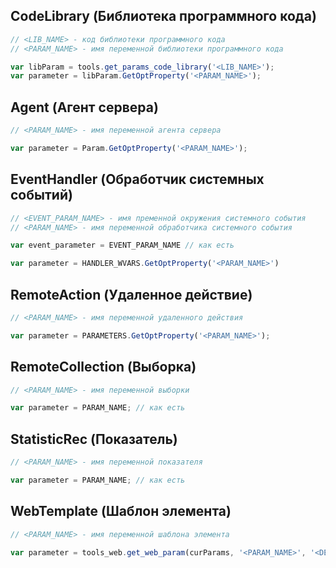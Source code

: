 ## CodeLibrary (Библиотека программного кода)

```js
// <LIB_NAME> - код библиотеки программного кода
// <PARAM_NAME> - имя переменной библиотеки программного кода

var libParam = tools.get_params_code_library('<LIB_NAME>');
var parameter = libParam.GetOptProperty('<PARAM_NAME>');
```

## Agent (Агент сервера)

```js
// <PARAM_NAME> - имя переменной агента сервера

var parameter = Param.GetOptProperty('<PARAM_NAME>');
```

## EventHandler (Обработчик системных событий)

```js
// <EVENT_PARAM_NAME> - имя пременной окружения системного события
// <PARAM_NAME> - имя переменной обработчика системного события

var event_parameter = EVENT_PARAM_NAME // как есть

var parameter = HANDLER_WVARS.GetOptProperty('<PARAM_NAME>')
```

## RemoteAction (Удаленное действие)

```js
// <PARAM_NAME> - имя переменной удаленного действия

var parameter = PARAMETERS.GetOptProperty('<PARAM_NAME>');
```

## RemoteCollection (Выборка)

```js
// <PARAM_NAME> - имя переменной выборки

var parameter = PARAM_NAME; // как есть
```

## StatisticRec (Показатель)

```js
// <PARAM_NAME> - имя переменной показателя

var parameter = PARAM_NAME; // как есть
```

## WebTemplate (Шаблон элемента)

```js
// <PARAM_NAME> - имя переменной шаблона элемента

var parameter = tools_web.get_web_param(curParams, '<PARAM_NAME>', '<DEFAULT_VALUE>', true);
```

